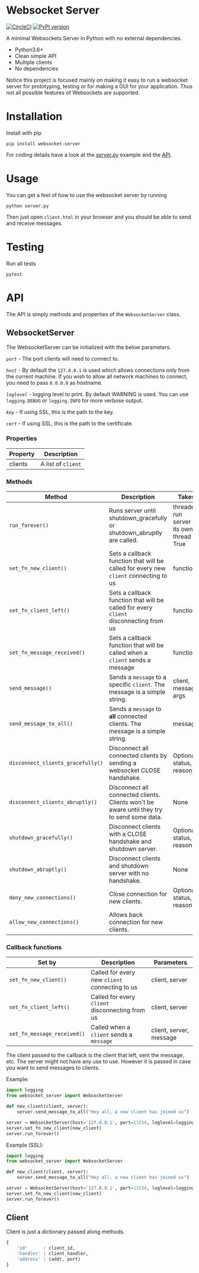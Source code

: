 Websocket Server
=======================

[![CircleCI](https://circleci.com/gh/Pithikos/python-websocket-server/tree/master.svg?style=svg)](https://circleci.com/gh/Pithikos/python-websocket-server/tree/master) [![PyPI version](https://badge.fury.io/py/websocket-server.svg)](https://badge.fury.io/py/websocket-server)

A minimal Websockets Server in Python with no external dependencies.

  * Python3.6+
  * Clean simple API
  * Multiple clients
  * No dependencies

Notice this project is focused mainly on making it easy to run a websocket server for prototyping, testing or for making a GUI for your application. Thus not all possible features of Websockets are supported.


Installation
=======================

Install with pip

    pip install websocket-server

For coding details have a look at the [*server.py*](https://github.com/Pithikos/python-websocket-server/blob/master/server.py) example and the [API](https://github.com/Pithikos/python-websocket-server#api).


Usage
=======================
You can get a feel of how to use the websocket server by running

    python server.py

Then just open `client.html` in your browser and you should be able to send and receive messages.


Testing
=======

Run all tests

    pytest


API
=======================

The API is simply methods and properties of the `WebsocketServer` class.

## WebsocketServer

The WebsocketServer can be initialized with the below parameters.

*`port`* - The port clients will need to connect to.

*`host`* - By default the `127.0.0.1` is used which allows connections only from the current machine. If you wish to allow all network machines to connect, you need to pass `0.0.0.0` as hostname.

*`loglevel`* - logging level to print. By default WARNING is used. You can use `logging.DEBUG` or `logging.INFO` for more verbose output.

*`key`* - If using SSL, this is the path to the key.  

*`cert`* - If using SSL, this is the path to the certificate.


### Properties

| Property | Description          |
|----------|----------------------|
| clients  | A list of `client`   |


### Methods

| Method                      | Description                                                                           | Takes           | Gives |
|-----------------------------|---------------------------------------------------------------------------------------|-----------------|-------|
| `run_forever()`       | Runs server until shutdown_gracefully or shutdown_abruptly are called.  | threaded: run server on its own thread if True        | None  |
| `set_fn_new_client()`       | Sets a callback function that will be called for every new `client` connecting to us  | function        | None  |
| `set_fn_client_left()`      | Sets a callback function that will be called for every `client` disconnecting from us | function        | None  |
| `set_fn_message_received()` | Sets a callback function that will be called when a `client` sends a message          | function        | None  |
| `send_message()`            | Sends a `message` to a specific `client`. The message is a simple string.             | client, message, args | None  |
| `send_message_to_all()`     | Sends a `message` to **all** connected clients. The message is a simple string.       | message         | None  |
| `disconnect_clients_gracefully()` | Disconnect all connected clients by sending a websocket CLOSE handshake.        | Optional: status, reason | None  |
| `disconnect_clients_abruptly()`   | Disconnect all connected clients. Clients won't be aware until they try to send some data. | None | None  |
| `shutdown_gracefully()`     | Disconnect clients with a CLOSE handshake and shutdown server. | Optional: status, reason      | None  |
| `shutdown_abruptly()`       | Disconnect clients and shutdown server with no handshake.      | None                          | None  |
| `deny_new_connections()`    | Close connection for new clients.                              | Optional: status, reason      | None  |
| `allow_new_connections()`   | Allows back connection for new clients.                        |                               | None  |


### Callback functions

| Set by                      | Description                                       | Parameters              |
|-----------------------------|---------------------------------------------------|-------------------------|
| `set_fn_new_client()`       | Called for every new `client` connecting to us    | client, server          |
| `set_fn_client_left()`      | Called for every `client` disconnecting from us   | client, server          |
| `set_fn_message_received()` | Called when a `client` sends a `message`          | client, server, message |


The client passed to the callback is the client that left, sent the message, etc. The server might not have any use to use. However it is passed in case you want to send messages to clients.


Example:
````py
import logging
from websocket_server import WebsocketServer

def new_client(client, server):
	server.send_message_to_all("Hey all, a new client has joined us")

server = WebsocketServer(host='127.0.0.1', port=13254, loglevel=logging.INFO)
server.set_fn_new_client(new_client)
server.run_forever()
````  
Example (SSL):  
````py
import logging
from websocket_server import WebsocketServer

def new_client(client, server):
	server.send_message_to_all("Hey all, a new client has joined us")

server = WebsocketServer(host='127.0.0.1', port=13254, loglevel=logging.INFO, key="key.pem", cert="cert.pem")
server.set_fn_new_client(new_client)
server.run_forever()
````  

## Client

Client is just a dictionary passed along methods.

```py
{
	'id'      : client_id,
	'handler' : client_handler,
	'address' : (addr, port)
}
```
